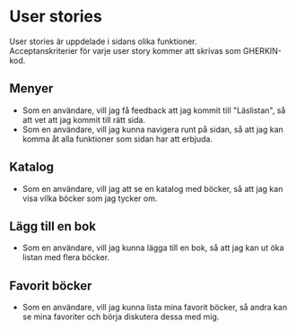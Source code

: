 # User stories  
User stories är uppdelade i sidans olika funktioner.  
Acceptanskriterier för varje user story kommer att skrivas som GHERKIN-kod.  
## Menyer
- Som en användare, vill jag få feedback att jag kommit till "Läslistan", så att vet att jag kommit till rätt sida.
- Som en användare, vill jag kunna navigera runt på sidan, så att jag kan komma åt alla funktioner som sidan har att erbjuda.
## Katalog
- Som en användare, vill jag att se en katalog med böcker, så att jag kan visa vilka böcker som jag tycker om.

## Lägg till en bok
- Som en användare, vill jag kunna lägga till en bok, så att jag kan ut öka listan med flera böcker.

## Favorit böcker
- Som en användare, vill jag kunna lista mina favorit böcker, så andra kan se mina favoriter och börja diskutera dessa med mig.